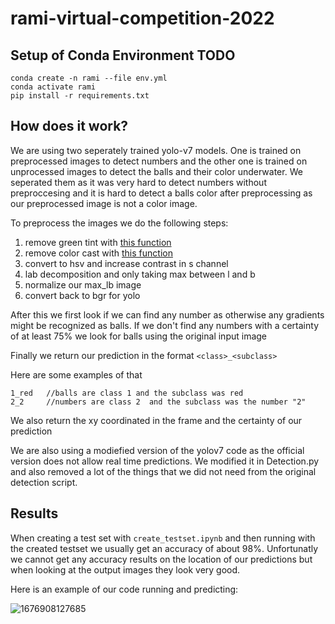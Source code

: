 # rami-virtual-competition-2022

## Setup of Conda Environment TODO

```
conda create -n rami --file env.yml
conda activate rami
pip install -r requirements.txt
```

## How does it work?

We are using two seperately trained yolo-v7 models. One is trained on preprocessed images to detect numbers and the other one is trained on unprocessed images to detect the balls and their color underwater. We seperated them as it was very hard to detect numbers without preproccesing and it is hard to detect a balls color after preprocessing as our preprocessed image is not a color image.

To preprocess the images we do the following steps:

1. remove green tint with [this function](https://stackoverflow.com/questions/64762020/how-to-desaturate-one-color-in-an-image-using-opencv2-in-python)
2. remove color cast with [this function](https://stackoverflow.com/questions/70876252/how-to-do-color-cast-removal-or-color-coverage-in-python)
3. convert to hsv and increase contrast in s channel
4. lab decomposition and only taking max between l and b
5. normalize our max_lb image
6. convert back to bgr for yolo

After this we first look if we can find any number as otherwise any gradients might be recognized as balls.
If we don't find any numbers with a certainty of at least 75% we look for balls using the original input image

Finally we return our prediction in the format ``<class>_<subclass>``

Here are some examples of that

```
1_red	//balls are class 1 and the subclass was red
2_2 	//numbers are class 2  and the subclass was the number "2"
```

We also return the xy coordinated in the frame and the certainty of our prediction

We are also using a modiefied version of the yolov7 code as the official version does not allow real time predictions. We modified it in Detection.py and also removed a lot of the things that we did not need from the original detection script.

## Results

When creating a test set with ``create_testset.ipynb`` and then running with the created testset we usually get an accuracy of about 98%. Unfortunatly we cannot get any accuracy results on the location of our predictions but when looking at the output images they look very good.

Here is an example of our code running and predicting:

![1676908127685](image/README/1676908127685.png)
